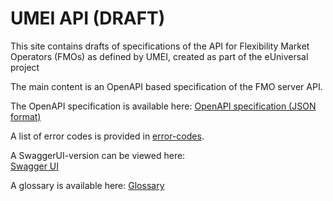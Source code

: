# UMEI API (DRAFT)

This site contains drafts of specifications of the API 
for Flexibility Market Operators (FMOs) as defined by 
UMEI, created as part of the eUniversal project

The main content is an OpenAPI based specification of the 
FMO server API. 

The OpenAPI specification is available here: 
[OpenAPI specification (JSON format)](umei-openapi.json)

A list of error codes is provided in [error-codes](error-codes). 

A SwaggerUI-version can be viewed here:  
[Swagger UI](swagger-ui.html)

A glossary is available here:
[Glossary](glossary)
